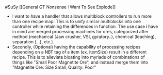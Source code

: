 #SuSy
[[General GT Nonsense I Want To See Explode]]
- I want to have a handler that allows multiblock controllers to run more than one recipe map.
	This is to unify similar multiblocks into one controller while retaining the differences in function. 
	The use case i have in mind are merged processing machines for ores, categorized after method (mechanical (Jaw crusher, VSI, gyratory..), chemical (leaching), separation (...), etc.). 
- Secondly, (Optional) having the capability of processing recipes depending on a NBT tag of a item (ex. itemSize) result in a different recipe.
	 This is to alleviate bloating into myriads of combinations of things like "Small Poor Magnetite Ore", and instead merge them into "Magnetite Ore: Size Small, Quality: Poor"